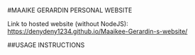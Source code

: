 #MAAIKE GERARDIN PERSONAL WEBSITE

Link to hosted website (without NodeJS): https://denydeny1234.github.io/Maaikee-Gerardin-s-website/

##USAGE INSTRUCTIONS





##

